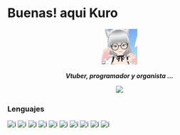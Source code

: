 # Buenas! aqui Kuro

<div align="center">
<img src="./images/avatar.png" width="80"></img>
<p><b><i>Vtuber, programador y organista ...</i></b></p>
<img src="https://img.shields.io/github/followers/CacaoNk0027?style=flat&color=65c088&label=Seguidores" width="110">
</div>

### Lenguajes

![i](https://img.shields.io/badge/node-grey?style=for-the-badge&logo=nodedotjs)
![i](https://img.shields.io/badge/Typescript-grey?style=for-the-badge&logo=typescript)
![i](https://img.shields.io/badge/Javascript-grey?style=for-the-badge&logo=javascript)
![i](https://img.shields.io/badge/HTML-grey?style=for-the-badge&logo=html5)
![i](https://img.shields.io/badge/CSS-grey?style=for-the-badge&logo=css3&logoColor=blue)
![i](https://img.shields.io/badge/Java%20Netbeans-grey?style=for-the-badge&logo=apachenetbeanside)
![i](https://img.shields.io/badge/SQL%20MySQL-grey?style=for-the-badge&logo=mysql)
![i](https://img.shields.io/badge/C%20Graphics-grey?style=for-the-badge&logo=c&logoColor=61c6c2)
![i](https://img.shields.io/badge/Arduino-grey?style=for-the-badge&logo=arduino&logoColor=4fccf3)
![i](https://img.shields.io/badge/GrandOrgue%20Format-grey?style=for-the-badge&logo=sourceforge)
